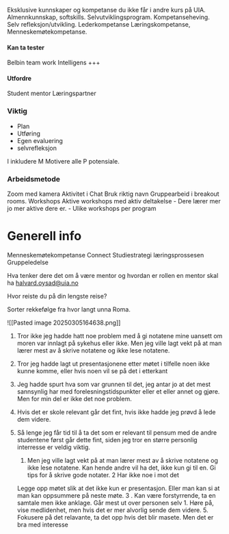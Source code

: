 Eksklusive kunnskaper og kompetanse du ikke får i andre kurs på UIA.
Almennkunnskap, softskills. 
Selvutviklingsprogram. Kompetanseheving. Selv refleksjon/utvikling. 
Lederkompetanse Læringskompetanse, Menneskemøtekompetanse.

#### Kan ta tester
Belbin team work
Intelligens +++
#### Utfordre
Student mentor
Læringspartner

### Viktig
- Plan
- Utføring
- Egen evaluering
- selvrefleksjon

I inkludere
M Motivere alle
P potensiale. 
### Arbeidsmetode
Zoom med kamera
	Aktivitet i Chat
	Bruk riktig navn
	Gruppearbeid i breakout rooms.
Workshops
	Aktive workshops med aktiv deltakelse
	- Dere lærer mer jo mer aktive dere er.
	- Ulike workshops per program

# Generell info
Menneskemøtekompetanse Connect
Studiestrategi læringsprossesen
Gruppeledelse

Hva tenker dere det om å være mentor og hvordan er rollen en mentor skal ha
halvard.oysad@uia.no

Hvor reiste du på din lengste reise?

Sorter rekkefølge fra hvor langt unna Roma.

![[Pasted image 20250305164638.png]]

1. Tror ikke jeg hadde hatt noe problem med å gi notatene mine uansett om moren var innlagt på sykehus eller ikke. Men jeg ville lagt vekt på at man lærer mest av å skrive notatene og ikke lese notatene.
2. Tror jeg hadde lagt ut presentasjonene etter møtet i tilfelle noen ikke kunne komme, eller hvis noen vil se på det i etterkant
3. Jeg hadde spurt hva som var grunnen til det, jeg antar jo at det mest sannsynlig har med forelesningstidspunkter eller et eller annet og gjøre. Men for min del er ikke det noe problem.
4. Hvis det er skole relevant går det fint, hvis ikke hadde jeg prøvd å lede dem videre.
5. Så lenge jeg får tid til å ta det som er relevant til pensum med de andre studentene først går dette fint, siden jeg tror en større personlig interresse er veldig viktig.
   
   1.  Men jeg ville lagt vekt på at man lærer mest av å skrive notatene og ikke lese notatene.
      Kan hende andre vil ha det, ikke kun gi til en.
		Gi tips for å skrive gode notater.
	2 Har ikke noe i mot det
	
	Legge opp møtet slik at det ikke kun er presentasjon.
	Eller man kan si at man kan oppsummere på neste møte.
	3 . Kan være forstyrrende, ta en samtale men ikke anklage.
	   Går mest ut over personen selv
	   1. Høre på, vise medlidenhet, men hvis det er mer alvorlig sende dem videre.
	5. Fokusere på det relavante, ta det opp hvis det blir masete. Men det er bra med interesse